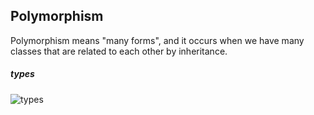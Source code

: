 ## Polymorphism
Polymorphism means "many forms", and it occurs when we have many classes that are related to each other by inheritance.

##### types
![types](https://data-flair.training/blogs/wp-content/uploads/sites/2/2018/02/Types-of-Polymorphism-in-Java-1.jpg)
